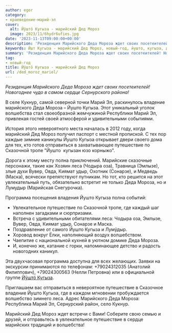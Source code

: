 ```yaml
---
author: egor
category:
- краеведение-марий-эл
cover:
  alt: Йӱштӧ Кугыза - марийский Дед Мороз
  image: 2023/11/6hydr6ufies.jpg
date: '2023-11-13T09:00:00+00:00'
description: 'Резиденция Марийского Деда Мороза ждет своих посетеителей! Новогоднее чудо в самом сердце Сернурского района! В селе Кукнур, самой северной точки Марий...'
keywords: Йшт Кугыза - марийский Дед Мороз, новый-год, йушто, кугыза, деда, мороза, путешествие, марийского, марий, леса, ждет, сердце, кукнур, владение, волшебства, удивительными, марийский
summary: 'Резиденция Марийского Деда Мороза ждет своих посетеителей! Новогоднее чудо в самом сердце Сернурского района! В селе Кукнур, самой северной точки Марий...'
tag:
- новый-год
title: Йӱштӧ Кугыза - марийский Дед Мороз
url: /ded_moroz_mariel/
---
```


_Резиденция Марийского Деда Мороза ждет своих посетеителей! Новогоднее чудо в самом сердце Сернурского района!_

В селе Кукнур, самой северной точки Марий Эл, раскинулось владение марийского Деда Мороза – Йушто Кугыза. Этот уникальный уголок волшебства стал своеобразной жемчужиной Республики Марий Эл, привлекая гостей своей атмосферой и удивительными событиями.

История этого невероятного места началась в 2012 году, когда марийский Дед Мороз получил паспорт с местной пропиской. С тех пор каждые зимние каникулы Йушто Кугыза открывает двери своего дома для тех, кто готов отправиться в захватывающее путешествие по Сказочной тропе "Йушто  кугызан юзо корныжо".

Дорога к этому месту полна приключений. Марийские сказочные персонажи, такие как Хозяин леса (Чодыра оза), Травница (Эмлызе), злые духи Вувер, Овда, Киямат удыр, Охотник (Сонарзе), и Медведь (Маска), всячески препятствуют путникам. Но тот, кто решится на этот увлекательный путь, обязательно встретит не только Деда Мороза, но и Лумудыр (Марийская Снегурочка).

Программа посещения владения Йушто Кугыза полна событий:

- Увлекательное путешествие по Сказочной тропе, где каждый шаг наполнен загадками и сюрпризами.
- Встреча с удивительными обитателями леса: Чодыра оза, Эмлызе, Вувер, Овда, Киямат удыр, Сонарзе и Маска.
- Поздравление от самого Йушто Кугыза и Лумӱдыр.
- Хоровод вокруг Ёлки, наполняющий воздух волшебством.
- Чаепитие с национальной кухней в уютном домике Деда Мороза.
- И, конечно же, катание с горки, напоминающее детство и радость новогодних каникул.

Эта двухчасовая программа доступна для всех желающих. Заявки на экскурсии принимаются по телефонам: +79024312035 (Анатолий Филиппович), +79024300563 (Нелли Петровна) или в официальной группе [Йӱштӧ Кугыза](https://vk.com/club176284890).

Приглашаем вас отправиться в невероятное путешествие в Сказочное владение Йушто Кугыза, где в каждом мгновении пробуждается волшебство зимнего леса. Адрес Марийского Деда Мороза: Республика Марий Эл, Сернурский район, село Кукнур.

Марийский Дед Мороз ждет встречи с Вами! Соберите свою семью и друзей, и отправьтесь в увлекательное путешествие в сердце марийских традиций и волшебства!